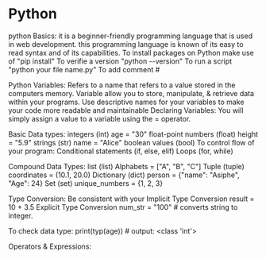 # Python
python Basics:
it is a beginner-friendly programming language that is used in web development.
this programming language is known of its easy to read syntax and of its capabilities. 
To install packages on Python make use of "pip install" 
To verifie a version "python --version"
To run a script "python your file name.py"
To add comment #

Python Variables:
Refers to a name that refers to a value stored in the computers memory. Variable allow you to store, manipulate, & retrieve data within your programs.
Use descriptive names for your variables to make your code more readable and maintainable
Declaring Variables:
You will simply assign a value to a variable using the = operator. 

Basic Data types:
integers (int)
age = "30"
float-point numbers (float)
height = "5.9"
strings (str)
name = "Alice"
boolean values (bool)
To control flow of your program:
Conditional statements (if, else, elif) 
Loops (for, while)

Compound Data Types:
list (list)
Alphabets  = ["A", "B", "C"]
Tuple (tuple)
coordinates = (10.1, 20.0)
Dictionary (dict)
person = {"name": "Asiphe", "Age": 24}
Set (set)
unique_numbers = {1, 2, 3}

Type Conversion:
Be consistent with your 
Implicit Type Conversion
result = 10 + 3.5
Explicit Type Conversion
num_str = "100" # converts string to integer.

To check data type:
print(typ(age)) # output: <class 'int'>

Operators & Expressions:



